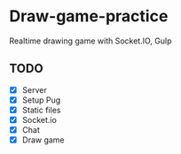 # Draw-game-practice

Realtime drawing game with Socket.IO, Gulp

## TODO

- [x] Server
- [x] Setup Pug
- [x] Static files
- [x] Socket.io
- [x] Chat
- [x] Draw game 